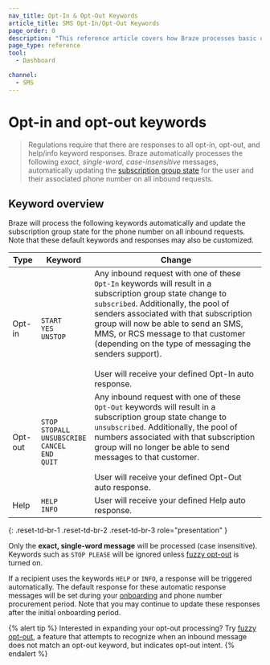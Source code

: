 ```yaml
---
nav_title: Opt-In & Opt-Out Keywords
article_title: SMS Opt-In/Opt-Out Keywords
page_order: 0
description: "This reference article covers how Braze processes basic opt-in and opt-out keywords for SMS messaging."
page_type: reference
tool:
  - Dashboard

channel:
  - SMS
---
```


# Opt-in and opt-out keywords

> Regulations require that there are responses to all opt-in, opt-out, and help/info keyword responses. Braze automatically processes the following _exact, single-word, case-insensitive_ messages, automatically updating the [subscription group state]({{site.baseurl}}/user_guide/message_building_by_channel/sms/sms_subscription_group/) for the user and their associated phone number on all inbound requests.

## Keyword overview

Braze will process the following keywords automatically and update the subscription group state for the phone number on all inbound requests. Note that these default keywords and responses may also be customized. 

| Type | Keyword | Change |
|-|-------|---|
|Opt-in| `START`<br> `YES`<br> `UNSTOP` | Any inbound request with one of these `Opt-In` keywords will result in a subscription group state change to `subscribed`. Additionally, the pool of senders associated with that subscription group will now be able to send an SMS, MMS, or RCS message to that customer (depending on the type of messaging the senders support). <br><br>User will receive your defined Opt-In auto response.  |
|Opt-out| `STOP`<br> `STOPALL`<br> `UNSUBSCRIBE`<br> `CANCEL`<br> `END`<br> `QUIT` | Any inbound request with one of these `Opt-Out` keywords will result in a subscription group state change to `unsubscribed`. Additionally, the pool of numbers associated with that subscription group will no longer be able to send messages to that customer.<br><br>User will receive your defined Opt-Out auto response. |
| Help | `HELP`<br> `INFO` | User will receive your defined Help auto response. |
{: .reset-td-br-1 .reset-td-br-2 .reset-td-br-3 role="presentation" }

Only the **exact, single-word message** will be processed (case insensitive). Keywords such as `STOP PLEASE` will be ignored unless [fuzzy opt-out][fuzzylink] is turned on.

If a recipient uses the keywords `HELP` or `INFO`, a response will be triggered automatically. The default response for these automatic response messages will be set during your [onboarding][oblink] and phone number procurement period. Note that you may continue to update these responses after the initial onboarding period.

{% alert tip %}
Interested in expanding your opt-out processing? Try [fuzzy opt-out]({{site.baseurl}}/user_guide/message_building_by_channel/sms/keywords/fuzzy_opt_out/), a feature that attempts to recognize when an inbound message does not match an opt-out keyword, but indicates opt-out intent.
{% endalert %}

[oblink]: {{site.baseurl}}/user_guide/message_building_by_channel/sms/sms_subscription_group/#setup-process
[fuzzylink]: {{site.baseurl}}/user_guide/message_building_by_channel/sms/keywords/fuzzy_opt_out/
